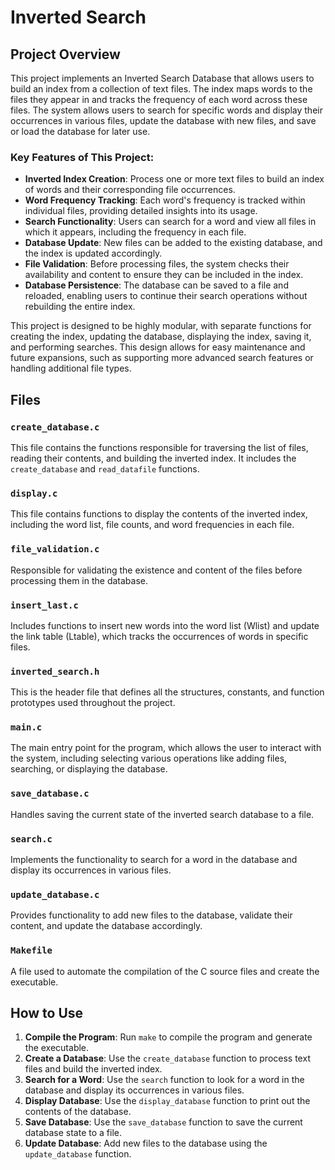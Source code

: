 
# Inverted Search

## Project Overview

This project implements an Inverted Search Database that allows users to build an index from a collection of text files. The index maps words to the files they appear in and tracks the frequency of each word across these files. The system allows users to search for specific words and display their occurrences in various files, update the database with new files, and save or load the database for later use.

### Key Features of This Project:

- **Inverted Index Creation**: Process one or more text files to build an index of words and their corresponding file occurrences.
- **Word Frequency Tracking**: Each word's frequency is tracked within individual files, providing detailed insights into its usage.
- **Search Functionality**: Users can search for a word and view all files in which it appears, including the frequency in each file.
- **Database Update**: New files can be added to the existing database, and the index is updated accordingly.
- **File Validation**: Before processing files, the system checks their availability and content to ensure they can be included in the index.
- **Database Persistence**: The database can be saved to a file and reloaded, enabling users to continue their search operations without rebuilding the entire index.

This project is designed to be highly modular, with separate functions for creating the index, updating the database, displaying the index, saving it, and performing searches. This design allows for easy maintenance and future expansions, such as supporting more advanced search features or handling additional file types.


## Files

### `create_database.c`
This file contains the functions responsible for traversing the list of files, reading their contents, and building the inverted index. It includes the `create_database` and `read_datafile` functions.

### `display.c`
This file contains functions to display the contents of the inverted index, including the word list, file counts, and word frequencies in each file.

### `file_validation.c`
Responsible for validating the existence and content of the files before processing them in the database.

### `insert_last.c`
Includes functions to insert new words into the word list (Wlist) and update the link table (Ltable), which tracks the occurrences of words in specific files.

### `inverted_search.h`
This is the header file that defines all the structures, constants, and function prototypes used throughout the project.

### `main.c`
The main entry point for the program, which allows the user to interact with the system, including selecting various operations like adding files, searching, or displaying the database.

### `save_database.c`
Handles saving the current state of the inverted search database to a file.

### `search.c`
Implements the functionality to search for a word in the database and display its occurrences in various files.

### `update_database.c`
Provides functionality to add new files to the database, validate their content, and update the database accordingly.

### `Makefile`
A file used to automate the compilation of the C source files and create the executable.

## How to Use

1. **Compile the Program**: Run `make` to compile the program and generate the executable.
2. **Create a Database**: Use the `create_database` function to process text files and build the inverted index.
3. **Search for a Word**: Use the `search` function to look for a word in the database and display its occurrences in various files.
4. **Display Database**: Use the `display_database` function to print out the contents of the database.
5. **Save Database**: Use the `save_database` function to save the current database state to a file.
6. **Update Database**: Add new files to the database using the `update_database` function.




